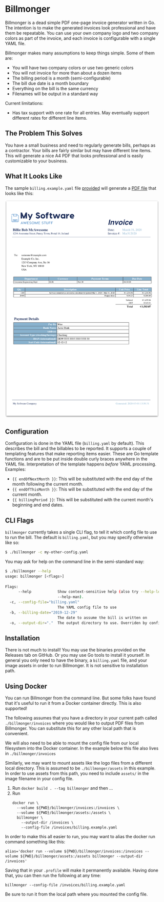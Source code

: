 Billmonger
==========

Billmonger is a dead simple PDF one-page invoice generator written in Go. The
intention is to make the generated invoices look professional and have them be
repeatable. You can use your own company logo and two company colors as part of
the invoice, and each invoice is configurable with a single YAML file.

Billmonger makes many assumptions to keep things simple. Some of them
are:

 * You will have two company colors or use two generic colors
 * You will not invoice for more than about a dozen items
 * The billing period is a month (semi-configurable)
 * The bill due date is a month boundary
 * Everything on the bill is the same currency
 * Filenames will be output in a standard way

Current limitations:

 * Has tax support with one rate for all entries. May eventually support
   different rates for different line items.

The Problem This Solves
------------------------

You have a small business and need to regularly generate bills, perhaps as a
contractor. Your bills are fairly similar but may have different line items.
This will generate a nice A4 PDF that looks professional and is easily
customizable to your business.

What It Looks Like
------------------

The sample `billing.example.yaml` file [provided](billing.example.yaml) will
generate a [PDF file](assets/example.pdf) that looks like this:

![PDF Example](assets/example.png)

Configuration
-------------

Configuration is done in the YAML file (`billing.yaml` by default). This
describes the bill and the billables to be reported. It supports a couple of
templating features that make reporting items easier. These are Go template
functions and are to be put inside double curly braces anywhere in the YAML
file. Interpretation of the template happens _before_ YAML processing.
Examples:

 * `{{ endOfNextMonth }}`: This will be substituted with the end day of the
   month following the current month.
 * `{{ endOfThisMonth }}`: This will be substituted with the end day of the
   current month.
 * `{{ billingPeriod }}`: This will be substituted with the current month's
   beginning and end dates.

CLI Flags
---------

`billmonger` currently takes a single CLI flag, to tell it which config file
to use to run the bill. The default is `billing.yaml`, but you may specify
otherwise like so:

```bash
$ ./billmonger -c my-other-config.yaml
```

You may ask for help on the command line in the semi-standard way:

```bash
$ ./billmonger --help
usage: billmonger [<flags>]

Flags:
      --help            Show context-sensitive help (also try --help-long and
                        --help-man).
  -c, --config-file="billing.yaml"
                        The YAML config file to use
  -b, --billing-date="2019-12-29"
                        The date to assume the bill is written on
  -o, --output-dir="."  The output directory to use. Overriden by config file.
```

Installation
------------

There is not much to install! You may use the binaries provided on the Releases
tab on GitHub. Or you may use Go tools to install it yourself. In general you
only need to have the binary, a `billing.yaml` file, and your image assets in
order to run Billmonger. It is not sensitive to installation path.

Using Docker
------------

You can run Billmonger from the command line. But some folks have found that
it's useful to run it from a Docker container directly.  This is also
supported!

The following assumes that you have a directory in your current path called
`./billmonger/invoices` where you would like to output PDF files from
Billmonger. You can substitute this for any other local path that is
convenient.

We will also need to be able to mount the config file from our local filesystem
into the Docker container. In the example below this file also lives in
`./billmonger/invoices`

Similarly, we may want to mount assets like the logo files from a different
local directory. This is assumed to be `./billmonger/assets` in  this example.
In order to use assets from this path, you need to include `assets/` in the
image filename in your config file.

1. Run `docker build . --tag billmonger` and then ...
2. Run
   ```
   docker run \
     --volume ${PWD}/billmonger/invoices:/invoices \
     --volume ${PWD}/billmonger/assets:/assets \
	 billmonger \
	   --output-dir /invoices \
	   --config-file /invoices/billing.example.yaml
   ```

In order to make this all easier to run, you may want to alias the docker run
command something like this: 
```
alias='docker run --volume ${PWD}/billmonger/invoices:/invoices --volume ${PWD}/billmonger/assets:/assets billmonger --output-dir /invoices'
```

Saving that in your `.profile` will make it permanently available.  Having done
that, you can then run the following at any time:
```
billmonger --config-file /invoices/billing.example.yaml
``` 

Be sure to run it from the local path where you mounted the config file.
